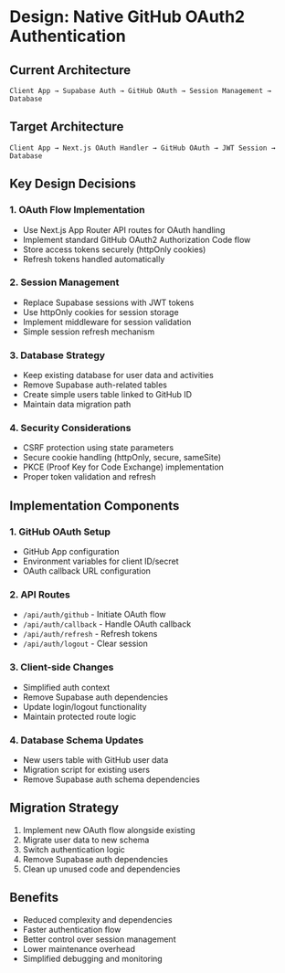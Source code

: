 # Design: Native GitHub OAuth2 Authentication

## Current Architecture
```
Client App → Supabase Auth → GitHub OAuth → Session Management → Database
```

## Target Architecture
```
Client App → Next.js OAuth Handler → GitHub OAuth → JWT Session → Database
```

## Key Design Decisions

### 1. OAuth Flow Implementation
- Use Next.js App Router API routes for OAuth handling
- Implement standard GitHub OAuth2 Authorization Code flow
- Store access tokens securely (httpOnly cookies)
- Refresh tokens handled automatically

### 2. Session Management
- Replace Supabase sessions with JWT tokens
- Use httpOnly cookies for session storage
- Implement middleware for session validation
- Simple session refresh mechanism

### 3. Database Strategy
- Keep existing database for user data and activities
- Remove Supabase auth-related tables
- Create simple users table linked to GitHub ID
- Maintain data migration path

### 4. Security Considerations
- CSRF protection using state parameters
- Secure cookie handling (httpOnly, secure, sameSite)
- PKCE (Proof Key for Code Exchange) implementation
- Proper token validation and refresh

## Implementation Components

### 1. GitHub OAuth Setup
- GitHub App configuration
- Environment variables for client ID/secret
- OAuth callback URL configuration

### 2. API Routes
- `/api/auth/github` - Initiate OAuth flow
- `/api/auth/callback` - Handle OAuth callback
- `/api/auth/refresh` - Refresh tokens
- `/api/auth/logout` - Clear session

### 3. Client-side Changes
- Simplified auth context
- Remove Supabase auth dependencies
- Update login/logout functionality
- Maintain protected route logic

### 4. Database Schema Updates
- New users table with GitHub user data
- Migration script for existing users
- Remove Supabase auth schema dependencies

## Migration Strategy
1. Implement new OAuth flow alongside existing
2. Migrate user data to new schema
3. Switch authentication logic
4. Remove Supabase auth dependencies
5. Clean up unused code and dependencies

## Benefits
- Reduced complexity and dependencies
- Faster authentication flow
- Better control over session management
- Lower maintenance overhead
- Simplified debugging and monitoring
